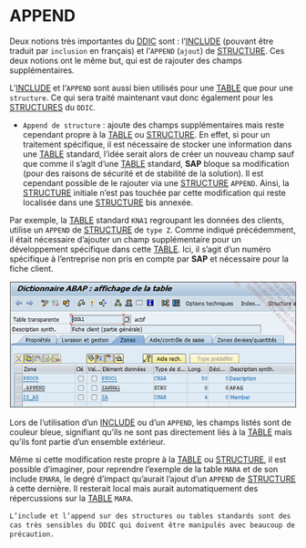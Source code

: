 # **APPEND**

Deux notions très importantes du [DDIC](../08_SE11/01_SE11.md) sont : l’[INCLUDE](./02_Tables_Include.md) (pouvant être traduit par `inclusion` en français) et l’`APPEND` (`ajout`) de [STRUCTURE](./11_Structures.md). Ces deux notions ont le même but, qui est de rajouter des champs supplémentaires.

L’[INCLUDE](./02_Tables_Include.md) et l’`APPEND` sont aussi bien utilisés pour une [TABLE](./01_Tables.md) que pour une `structure`. Ce qui sera traité maintenant vaut donc également pour les [STRUCTURES](./11_Structures.md) du `DDIC`.

- `Append de structure` : ajoute des champs supplémentaires mais reste cependant propre à la [TABLE](./01_Tables.md) ou [STRUCTURE](./11_Structures.md). En effet, si pour un traitement spécifique, il est nécessaire de stocker une information dans une [TABLE](./01_Tables.md) standard, l’idée serait alors de créer un nouveau champ sauf que comme il s’agit d’une [TABLE](./01_Tables.md) standard, **SAP** bloque sa modification (pour des raisons de sécurité et de stabilité de la solution). Il est cependant possible de le rajouter via une [STRUCTURE](./11_Structures.md) `APPEND`. Ainsi, la [STRUCTURE](./11_Structures.md) initiale n’est pas touchée par cette modification qui reste localisée dans une [STRUCTURE](./11_Structures.md) bis annexée.

Par exemple, la [TABLE](./01_Tables.md) standard `KNA1` regroupant les données des clients, utilise un `APPEND` de [STRUCTURE](./11_Structures.md) de `type Z`. Comme indiqué précédemment, il était nécessaire d’ajouter un champ supplémentaire pour un développement spécifique dans cette [TABLE](./01_Tables.md). Ici, il s’agit d’un numéro spécifique à l’entreprise non pris en compte par **SAP** et nécessaire pour la fiche client.

![](../ressources/09_03_01.png)

Lors de l’utilisation d’un [INCLUDE](./02_Tables_Include.md) ou d’un `APPEND`, les champs listés sont de couleur bleue, signifiant qu’ils ne sont pas directement liés à la [TABLE](./01_Tables.md) mais qu’ils font partie d’un ensemble extérieur.

Même si cette modification reste propre à la [TABLE](./01_Tables.md) ou [STRUCTURE](./11_Structures.md), il est possible d’imaginer, pour reprendre l’exemple de la table `MARA` et de son include `EMARA`, le degré d’impact qu’aurait l’ajout d’un `APPEND` de [STRUCTURE](./11_Structures.md) à cette dernière. Il resterait local mais aurait automatiquement des répercussions sur la [TABLE](./01_Tables.md) `MARA`.

    L’include et l’append sur des structures ou tables standards sont des cas très sensibles du DDIC qui doivent être manipulés avec beaucoup de précaution.
